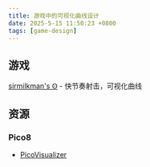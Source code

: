 ```yaml
---
title: 游戏中的可视化曲线设计
date: 2025-5-15 11:50:23 +0800
tags: [game-design]
---
```


## 游戏

[sirmilkman's Ꙩ](https://sirmilkman.itch.io/o) - 快节奏射击，可视化曲线

## 资源

### Pico8

* [PicoVisualizer](https://www.lexaloffle.com/bbs/?tid=33732)
